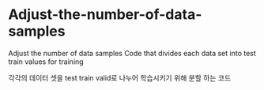 # Adjust-the-number-of-data-samples
Adjust the number of data samples
Code that divides each data set into test train values for training

각각의 데이터 셋을 test train valid로 나누어 학습시키기 위해 분할 하는 코드
